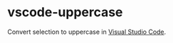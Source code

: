 # vscode-uppercase
Convert selection to uppercase in [Visual Studio Code](https://github.com/Microsoft/vscode).

